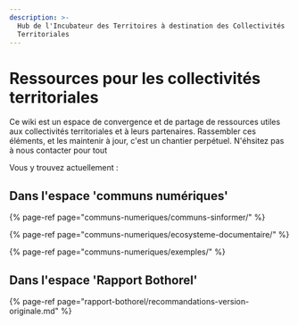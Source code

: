 ```yaml
---
description: >-
  Hub de l'Incubateur des Territoires à destination des Collectivités
  Territoriales
---
```


# Ressources pour les collectivités territoriales

Ce wiki est un espace de convergence et de partage de ressources utiles aux collectivités territoriales et à leurs partenaires. Rassembler ces éléments, et les maintenir à jour, c'est un chantier perpétuel. N'éhsitez pas à nous contacter pour tout 

Vous y trouvez actuellement :

## Dans l'espace 'communs numériques'

{% page-ref page="communs-numeriques/communs-sinformer/" %}

{% page-ref page="communs-numeriques/ecosysteme-documentaire/" %}

{% page-ref page="communs-numeriques/exemples/" %}

## Dans l'espace 'Rapport Bothorel'

{% page-ref page="rapport-bothorel/recommandations-version-originale.md" %}











